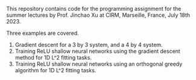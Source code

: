 This repository contains code for the programming assignment for the summer lectures by Prof. Jinchao Xu at CIRM, Marseille, France, July 18th 2023. 

Three examples are covered.
1. Gradient descent for a 3 by 3 system, and a 4 by 4 system.
2. Training ReLU shallow neural networks using the gradient descent method for 1D L^2 fitting tasks.
3. Training ReLU shallow neural networks using an orthogonal greedy algorithm for 1D L^2 fitting tasks. 

